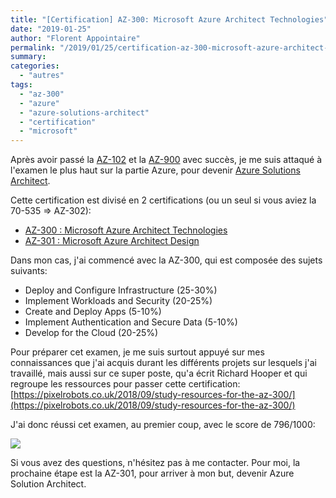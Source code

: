 ```yaml
---
title: "[Certification] AZ-300: Microsoft Azure Architect Technologies"
date: "2019-01-25"
author: "Florent Appointaire"
permalink: "/2019/01/25/certification-az-300-microsoft-azure-architect-technologies/"
summary:
categories: 
  - "autres"
tags: 
  - "az-300"
  - "azure"
  - "azure-solutions-architect"
  - "certification"
  - "microsoft"
---
```

Après avoir passé la [AZ-102](https://cloudyjourney.fr/2018/10/16/certification-az-102-microsoft-azure-administrator-certification-transition-exam/) et la [AZ-900](https://cloudyjourney.fr/2019/01/24/certification-az-900-microsoft-azure-fundamentals/) avec succès, je me suis attaqué à l'examen le plus haut sur la partie Azure, pour devenir [Azure Solutions Architect](https://www.microsoft.com/en-us/learning/azure-solutions-architect.aspx).

Cette certification est divisé en 2 certifications (ou un seul si vous aviez la 70-535 => AZ-302):

- [AZ-300 : Microsoft Azure Architect Technologies](https://www.microsoft.com/en-us/learning/exam-AZ-300.aspx)
- [AZ-301 : Microsoft Azure Architect Design](https://www.microsoft.com/en-us/learning/exam-AZ-301.aspx)

Dans mon cas, j'ai commencé avec la AZ-300, qui est composée des sujets suivants:

- Deploy and Configure Infrastructure (25-30%)
- Implement Workloads and Security (20-25%)
- Create and Deploy Apps (5-10%)
- Implement Authentication and Secure Data (5-10%)
- Develop for the Cloud (20-25%)

Pour préparer cet examen, je me suis surtout appuyé sur mes connaissances que j'ai acquis durant les différents projets sur lesquels j'ai travaillé, mais aussi sur ce super poste, qu'a écrit Richard Hooper et qui regroupe les ressources pour passer cette certification: [https://pixelrobots.co.uk/2018/09/study-resources-for-the-az-300/](https://pixelrobots.co.uk/2018/09/study-resources-for-the-az-300/)

J'ai donc réussi cet examen, au premier coup, avec le score de 796/1000:

![](https://cloudyjourney.fr/wp-content/uploads/2019/01/AZ300_scorereport.jpg)

Si vous avez des questions, n'hésitez pas à me contacter. Pour moi, la prochaine étape est la AZ-301, pour arriver à mon but, devenir Azure Solution Architect.